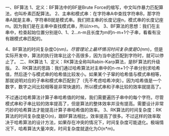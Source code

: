 
  

﻿一、BF算法
1、定义：BF算法中的BF是Brute Force的缩写，中文叫作暴力匹配算法，也叫朴素匹配算法。
2、主串和模式串：在字符串A中查找字符串B，那字符串A就是主串，字符串B就是模式串。我们把主串的长度记座n，模式串的长度记座m。因为我们是在主串中查找模式串，所以n>m。
3、BF算法的思想：我们在主串中，检查起始位置分别是0、1、2...n-m且长度为m的n-m+1个子串，看看有没有跟模式串匹配的。

4、BF算法的时间复杂度O(n*m)。尽管理论上最坏情况时间复杂度是O(n*m)，但是实际开发中，算法的执行效率比这个高很多，因为当中途匹配到字符时，就可以停止了。
二、RK算法
1、定义：RK算法全称叫Rabin-Karp算法，是BF算法的升级版。
2、RK算法的思路：我们通过哈希算法对主串中的n-m+1个子串分别求哈希值，然后逐个与模式串的哈希值比较发小。如果某个子窜的哈希值与模式串相等，那就说明对应的子串和模式串匹配到了（先不考虑哈希冲突）。因为哈希值是一个数字，数字之间比较相等是非常快速的，所以模式串和子串比较的效率就提高了。

不过通过哈希算法计算子串哈希值的时候，我们需要遍历子串中的每个字符。尽管模式串和子串比较的效率提高了，但是算法的整体效率并没有提高。需要设计非常巧妙的哈希算法才能提高计算子串哈希值的效率。
3、RK算法的时间复杂度：RK算法的时间复杂度是O(n)，跟BF算法相比，效率提高了很多。不过这样的效率取决于哈希算法的设计方法，如果存在冲突的情况下，时间复杂度可能退化。极端情况下，哈希算法大量冲突，时间复杂度就退化为O(n*m)。

